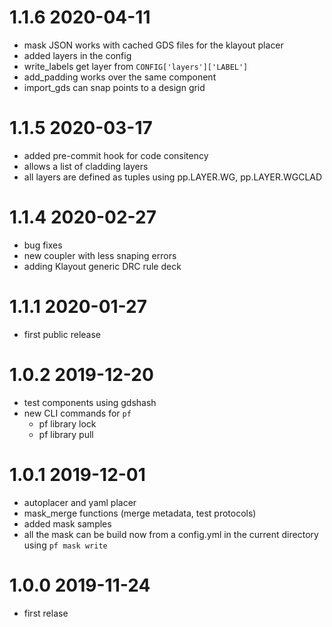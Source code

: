 # 1.1.6 2020-04-11

- mask JSON works with cached GDS files for the klayout placer
- added layers in the config
- write_labels get layer from `CONFIG['layers']['LABEL']`
- add_padding works over the same component
- import_gds can snap points to a design grid


# 1.1.5 2020-03-17

- added pre-commit hook for code consitency
- allows a list of cladding layers
- all layers are defined as tuples using pp.LAYER.WG, pp.LAYER.WGCLAD


# 1.1.4 2020-02-27

- bug fixes
- new coupler with less snaping errors
- adding Klayout generic DRC rule deck

# 1.1.1 2020-01-27

- first public release

# 1.0.2 2019-12-20

- test components using gdshash
- new CLI commands for `pf`
    - pf library lock
    - pf library pull

# 1.0.1 2019-12-01

- autoplacer and yaml placer
- mask_merge functions (merge metadata, test protocols)
- added mask samples
- all the mask can be build now from a config.yml in the current directory using `pf mask write`

# 1.0.0 2019-11-24

- first relase
